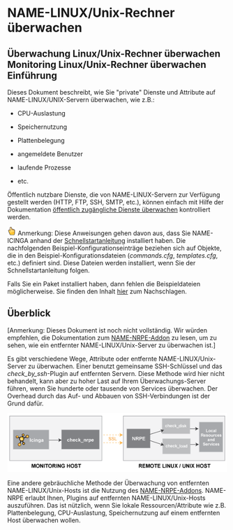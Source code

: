 NAME-LINUX/Unix-Rechner überwachen
==================================

Überwachung
Linux/Unix-Rechner überwachen
Monitoring
Linux/Unix-Rechner überwachen
Einführung
----------

Dieses Dokument beschreibt, wie Sie "private" Dienste und Attribute auf
NAME-LINUX/UNIX-Servern überwachen, wie z.B.:

-   CPU-Auslastung

-   Speichernutzung

-   Plattenbelegung

-   angemeldete Benutzer

-   laufende Prozesse

-   etc.

Öffentlich nutzbare Dienste, die von NAME-LINUX-Servern zur Verfügung
gestellt werden (HTTP, FTP, SSH, SMTP, etc.), können einfach mit Hilfe
der Dokumentation [öffentlich zugängliche Dienste
überwachen](#monitoring-publicservices) kontrolliert werden.

![](../images/note.gif) Anmerkung: Diese Anweisungen gehen davon aus,
dass Sie NAME-ICINGA anhand der [Schnellstartanleitung](#quickstart)
installiert haben. Die nachfolgenden Beispiel-Konfigurationseinträge
beziehen sich auf Objekte, die in den Beispiel-Konfigurationsdateien
(*commands.cfg*, *templates.cfg*, etc.) definiert sind. Diese Dateien
werden installiert, wenn Sie der Schnellstartanleitung folgen.

Falls Sie ein Paket installiert haben, dann fehlen die Beispieldateien
möglicherweise. Sie finden den Inhalt [hier](#sample-config) zum
Nachschlagen.

Überblick
---------

[Anmerkung: Dieses Dokument ist noch nicht vollständig. Wir würden
empfehlen, die Dokumentation zum [NAME-NRPE-Addon](#addons-nrpe) zu
lesen, um zu sehen, wie ein entfernter NAME-LINUX/Unix-Server zu
überwachen ist.]

Es gibt verschiedene Wege, Attribute oder entfernte
NAME-LINUX/Unix-Server zu überwachen. Einer benutzt gemeinsame
SSH-Schlüssel und das *check\_by\_ssh*-Plugin auf entfernten Servern.
Diese Methode wird hier nicht behandelt, kann aber zu hoher Last auf
Ihrem Überwachungs-Server führen, wenn Sie hunderte oder tausende von
Services überwachen. Der Overhead durch das Auf- und Abbauen von
SSH-Verbindungen ist der Grund dafür.

![](../images/nrpe.png)

Eine andere gebräuchliche Methode der Überwachung von entfernten
NAME-LINUX/Unix-Hosts ist die Nutzung des
[NAME-NRPE-Addons](#addons-nrpe). NAME-NRPE erlaubt Ihnen, Plugins auf
entfernten NAME-LINUX/Unix-Hosts auszuführen. Das ist nützlich, wenn Sie
lokale Ressourcen/Attribute wie z.B. Plattenbelegung, CPU-Auslastung,
Speichernutzung auf einem entfernten Host überwachen wollen.
